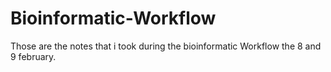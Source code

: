 # Bioinformatic-Workflow

Those are the notes that i took during the bioinformatic Workflow the 8 and 9 february.
